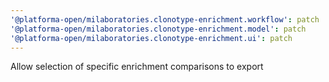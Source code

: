 ```yaml
---
'@platforma-open/milaboratories.clonotype-enrichment.workflow': patch
'@platforma-open/milaboratories.clonotype-enrichment.model': patch
'@platforma-open/milaboratories.clonotype-enrichment.ui': patch
---
```


Allow selection of specific enrichment comparisons to export
